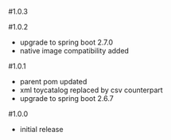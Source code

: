 #1.0.3

#1.0.2
- upgrade to spring boot 2.7.0
- native image compatibility added

#1.0.1
- parent pom updated
- xml toycatalog replaced by csv counterpart
- upgrade to spring boot 2.6.7

#1.0.0
- initial release
